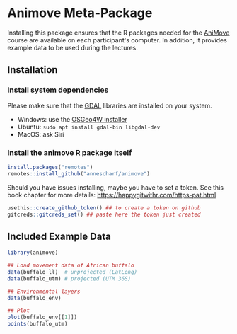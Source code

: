 # Animove Meta-Package

Installing this package ensures that the R packages needed for the [AniMove](https://www.animove.org) course are available on each participant's computer.
In addition, it provides example data to be used during the lectures.

## Installation
### Install system dependencies
Please make sure that the [GDAL](https://www.gdal.org/) libraries are installed on your system.

 * Windows: use the [OSGeo4W installer](https://trac.osgeo.org/osgeo4w/) 
 * Ubuntu: `sudo apt install gdal-bin libgdal-dev ` 
 * MacOS: ask Siri


### Install the animove R package itself
```r
install.packages("remotes")
remotes::install_github("annescharf/animove")
```
Should you have issues installing, maybe you have to set a token. See this book chapter for more details: https://happygitwithr.com/https-pat.html

```r
usethis::create_github_token() ## to create a token on github
gitcreds::gitcreds_set() ## paste here the token just created
```

## Included Example Data
```r
library(animove)

## Load movement data of African buffalo
data(buffalo_ll)  # unprojected (LatLong)
data(buffalo_utm) # projected (UTM 36S)

## Environmental layers
data(buffalo_env)

## Plot
plot(buffalo_env[[1]])
points(buffalo_utm)
```



